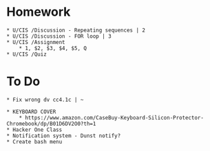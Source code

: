 # Homework

    * U/CIS /Discussion - Repeating sequences | 2
    * U/CIS /Discussion - FOR loop | 3
    * U/CIS /Assignment
        * 1, $2, $3, $4, $5, Q
    * U/CIS /Quiz

# To Do

    * Fix wrong dv cc4.1c | ~

    * KEYBOARD COVER
        * https://www.amazon.com/CaseBuy-Keyboard-Silicon-Protector-Chromebook/dp/B01D6DV2O0?th=1
    * Hacker One Class
    * Notification system - Dunst notify?
    * Create bash menu

